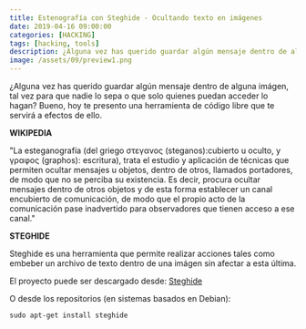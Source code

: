 ```yaml
---
title: Estenografía con Steghide - Ocultando texto en imágenes
date: 2019-04-16 09:00:00 
categories: [HACKING]
tags: [hacking, tools]
description: ¿Alguna vez has querido guardar algún mensaje dentro de alguna imágen, tal vez para que nadie lo sepa o que solo quienes puedan acceder lo hagan?
image: /assets/09/preview1.png
---
```


¿Alguna vez has querido guardar algún mensaje dentro de alguna imágen, tal vez para que nadie lo sepa o que solo quienes puedan acceder lo hagan? Bueno, hoy te presento una herramienta de código libre que te servirá a efectos de ello.

**WIKIPEDIA**

"La esteganografía (del griego στεγανος (steganos):cubierto u oculto, y γραφος (graphos): escritura), trata el estudio y aplicación de técnicas que permiten ocultar mensajes u objetos, dentro de otros, llamados portadores, de modo que no se perciba su existencia. Es decir, procura ocultar mensajes dentro de otros objetos y de esta forma establecer un canal encubierto de comunicación, de modo que el propio acto de la comunicación pase inadvertido para observadores que tienen acceso a ese canal."

**STEGHIDE**

Steghide es una herramienta que permite realizar acciones tales como embeber un archivo de texto dentro de una imágen sin afectar a esta última.

El proyecto puede ser descargado desde: [Steghide](https://steghide.sourceforge.net/)

O desde los repositorios (en sistemas basados en Debian):

    sudo apt-get install steghide
